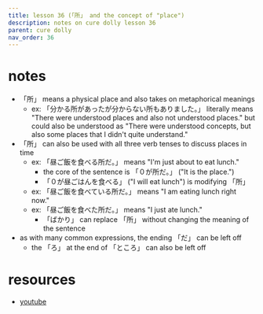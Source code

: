 ```yaml
---
title: lesson 36 (「所」 and the concept of "place")
description: notes on cure dolly lesson 36
parent: cure dolly
nav_order: 36
---
```

# notes
- 「所」 means a physical place and also takes on metaphorical meanings
	- ex: 「分かる所があったが分からない所もありました。」 literally means "There were understood places and also not understood places." but could also be understood as "There were understood concepts, but also some places that I didn't quite understand."
- 「所」 can also be used with all three verb tenses to discuss places in time
	- ex: 「昼ご飯を食べる所だ。」 means "I'm just about to eat lunch."
		- the core of the sentence is 「０が所だ。」 ("It is the place.")
		- 「０が昼ごはんを食べる」 ("I will eat lunch") is modifying 「所」
	- ex: 「昼ご飯を食べている所だ。」 means "I am eating lunch right now."
	- ex: 「昼ご飯を食べた所だ。」 means "I just ate lunch."
		- 「ばかり」 can replace 「所」 without changing the meaning of the sentence
- as with many common expressions, the ending 「だ」 can be left off
	- the 「ろ」 at the end of 「ところ」 can also be left off
# resources
- [youtube](https://www.youtube.com/watch?v=z2cgY9o-cO0)